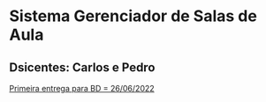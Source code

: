 # Sistema Gerenciador de Salas de Aula 
## Dsicentes: Carlos e Pedro

[Primeira entrega para BD = 26/06/2022](files/CUFFS%20-%20Gerenciamento%20de%20Salas.pdf)